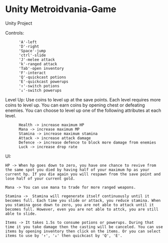 # Unity Metroidvania-Game
Unity Project

Controls: 

          'A'-left 
          'D'-right 
          'Space'-jump 
          'ctrl'-slide 
          'J'-melee attack 
          'k'-ranged attack
          'Tab'-open inventory 
          'F'-interact
          'Q'-quickcast potions
          'E'-quickcast powerups
          '↑'-switch potions
          '↓'-switch powerups
          
Level Up: Use coins to level up at the save points. Each level requires more coins to level up. You can earn coins by opening chest or defeating enemies. You can choose to level up one of the following attributes at each level.

          Health -> increase maximum HP
          Mana -> increase maximum MP
          Stamina -> increase maximum stamina
          Attack -> increase attack damage
          Defence -> increase defence to block more damage from enemies
          Luck -> increase drop rate

UI: 

    HP -> When hp goes down to zero, you have one chance to revive from the same spot you died by having half of your maximum hp as your current hp. If you die again you will respawn from the save point and lose half of your current gold.

    Mana -> You can use mana to trade for more ranged weapons.
    
    Stamina ->  Stamina will regenerate itself continuously until it becomes full. Each time you slide or attack, you reduce stamina. When you stamina gose down to zero, you are not able to attack until it becomes full. However, even you are not able to attck, you are still able to slide. 
    
    Items -> It takes 1.5s to consume potions or powerups. During that time it you take damage then the casting will be canceled. You can use items by opening inventory then click on the items. Or you can select items to use by '↑', '↓' then quickcast by 'Q', 'E'.
